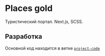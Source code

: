 # Places gold

Туристический портал. Next.js, SCSS.


## Разработка

Основной код находится в ветке [`project-code`](https://github.com/Artynskij/places/tree/dev)





